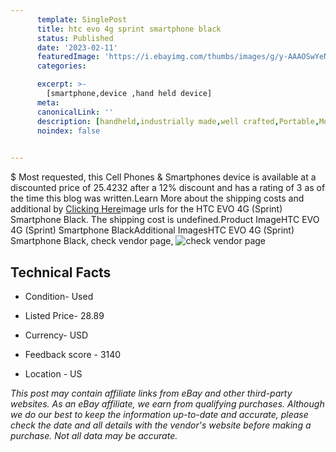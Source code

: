 ```yaml
---
      template: SinglePost
      title: htc evo 4g sprint smartphone black
      status: Published
      date: '2023-02-11'
      featuredImage: 'https://i.ebayimg.com/thumbs/images/g/y-AAAOSwYeNj2HPy/s-l225.jpg'
      categories: 

      excerpt: >-
        [smartphone,device ,hand held device]
      meta:
      canonicalLink: ''
      description: [handheld,industrially made,well crafted,Portable,Mobile,Compact,Convenient,Lightweight,Maneuverable,Man-portable,Miniature,Carriable,Hand-held,Light,Holdable,Transportable,Mobile device,Pocket-sized,On-the-go,Wireless,Cordless,Compact size,Convenient size, smartphone,device ,hand held device]
      noindex: false

        
---
```

$
    Most requested, this Cell Phones & Smartphones device is available at a discounted price of 25.4232 after a 12% discount and has a rating of 3 as of the time this blog was written.Learn More about the shipping costs and additional by [Clicking Here](https://www.ebay.com/itm/255954465099?hash=item3b9813314b%3Ag%3Ay-AAAOSwYeNj2HPy&mkevt=1&mkcid=1&mkrid=711-53200-19255-0&campid=%253CePNCampaignId%253E&customid=%253CreferenceId%253E&toolid=10049)image urls for the HTC EVO 4G (Sprint) Smartphone Black. The shipping cost is undefined.Product ImageHTC EVO 4G (Sprint) Smartphone BlackAdditional ImagesHTC EVO 4G (Sprint) Smartphone Black, check vendor page, ![check vendor page](https://origin-galleryplus.ebayimg.com/ws/web/255954465099_2_0_1/225x225.jpg,https://origin-galleryplus.ebayimg.com/ws/web/255954465099_3_0_1/225x225.jpg,https://origin-galleryplus.ebayimg.com/ws/web/255954465099_4_0_1/225x225.jpg,https://origin-galleryplus.ebayimg.com/ws/web/255954465099_5_0_1/225x225.jpg,https://origin-galleryplus.ebayimg.com/ws/web/255954465099_6_0_1/225x225.jpg,https://origin-galleryplus.ebayimg.com/ws/web/255954465099_7_0_1/225x225.jpg,https://origin-galleryplus.ebayimg.com/ws/web/255954465099_8_0_1/225x225.jpg,https://origin-galleryplus.ebayimg.com/ws/web/255954465099_9_0_1/225x225.jpg,https://origin-galleryplus.ebayimg.com/ws/web/255954465099_10_0_1/225x225.jpg)
    
    

 ## Technical Facts 



     
      

 - Condition- Used 


      

 - Listed Price- 28.89 


      

 - Currency- USD 


      

 - Feedback score - 3140 


      

 - Location - US 


      
      

 *_This post may contain affiliate links from eBay and other third-party websites. As an eBay affiliate, we earn from qualifying purchases. Although we do our best to keep the information up-to-date and accurate, please check the date and all details with the vendor's website before making a purchase. Not all data may be accurate._*



    
    
    
    
    